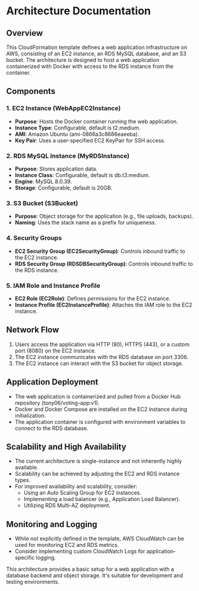 # Architecture Documentation

## Overview
This CloudFormation template defines a web application infrastructure on AWS, consisting of an EC2 instance, an RDS MySQL database, and an S3 bucket. The architecture is designed to host a web application containerized with Docker with access to the RDS instance from the container.

## Components

### 1. EC2 Instance (WebAppEC2Instance)
- **Purpose**: Hosts the Docker container running the web application.
- **Instance Type**: Configurable, default is t2.medium.
- **AMI**: Amazon Ubuntu (ami-0866a3c8686eaeeba).
- **Key Pair**: Uses a user-specified EC2 KeyPair for SSH access.

### 2. RDS MySQL Instance (MyRDSInstance)
- **Purpose**: Stores application data.
- **Instance Class**: Configurable, default is db.t3.medium.
- **Engine**: MySQL 8.0.39.
- **Storage**: Configurable, default is 20GB.

### 3. S3 Bucket (S3Bucket)
- **Purpose**: Object storage for the application (e.g., file uploads, backups).
- **Naming**: Uses the stack name as a prefix for uniqueness.

### 4. Security Groups
- **EC2 Security Group (EC2SecurityGroup)**: Controls inbound traffic to the EC2 instance.
- **RDS Security Group (RDSDBSecurityGroup)**: Controls inbound traffic to the RDS instance.

### 5. IAM Role and Instance Profile
- **EC2 Role (EC2Role)**: Defines permissions for the EC2 instance.
- **Instance Profile (EC2InstanceProfile)**: Attaches the IAM role to the EC2 instance.

## Network Flow
1. Users access the application via HTTP (80), HTTPS (443), or a custom port (8080) on the EC2 instance.
2. The EC2 instance communicates with the RDS database on port 3306.
3. The EC2 instance can interact with the S3 bucket for object storage.

## Application Deployment
- The web application is containerized and pulled from a Docker Hub repository (tony06/voting-app:v1).
- Docker and Docker Compose are installed on the EC2 instance during initialization.
- The application container is configured with environment variables to connect to the RDS database.

## Scalability and High Availability
- The current architecture is single-instance and not inherently highly available.
- Scalability can be achieved by adjusting the EC2 and RDS instance types.
- For improved availability and scalability, consider:
  - Using an Auto Scaling Group for EC2 instances.
  - Implementing a load balancer (e.g., Application Load Balancer).
  - Utilizing RDS Multi-AZ deployment.

## Monitoring and Logging
- While not explicitly defined in the template, AWS CloudWatch can be used for monitoring EC2 and RDS metrics.
- Consider implementing custom CloudWatch Logs for application-specific logging.

This architecture provides a basic setup for a web application with a database backend and object storage. It's suitable for development and testing environments.